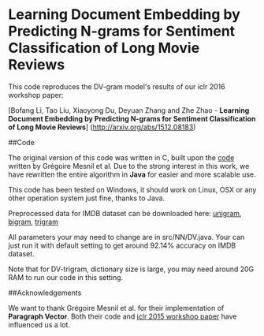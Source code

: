 # Learning Document Embedding by Predicting N-grams for Sentiment Classification of Long Movie Reviews


This code reproduces the DV-gram model's results of our iclr 2016 workshop paper:

[Bofang Li, Tao Liu, Xiaoyong Du, Deyuan Zhang and Zhe Zhao - **Learning Document Embedding by Predicting N-grams for Sentiment Classification of Long Movie Reviews**] (http://arxiv.org/abs/1512.08183) 




##Code

The original version of this code was written in C, built upon the [code](https://github.com/mesnilgr/iclr15) written by Grégoire Mesnil et al. Due to the strong interest in this work, we have rewritten the entire algorithm in **Java** for easier and more scalable use.

This code has been tested on Windows, it should work on Linux, OSX or any other operation system just fine, thanks to Java.

Preprocessed data for IMDB dataset can be downloaded here: [unigram](http://202.112.113.8/d/DV-ngram/alldata-id_p1gram.zip), [bigram](http://202.112.113.8/d/DV-ngram/alldata-id_p2gram.zip), [trigram](http://202.112.113.8/d/DV-ngram/alldata-id_p3gram.zip)

All parameters your may need to change are in src/NN/DV.java. Your can just run it with default setting to get around 92.14% accuracy on IMDB dataset.

Note that for DV-trigram, dictionary size is large, you may need around 20G RAM to run our code in this setting.


##Acknowledgements

We want to thank Grégoire Mesnil et al. for their implementation of **Paragraph Vector**. Both their code and [iclr 2015 workshop paper](http://arxiv.org/abs/1412.5335) have influenced us a lot.




